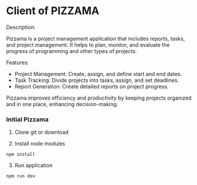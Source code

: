# Client of PIZZAMA

Description:

Pizzama is a project management application that includes reports, tasks, and project management. It helps to plan, monitor, and evaluate the progress of programming and other types of projects.

Features:

- Project Management: Create, assign, and define start and end dates.
- Task Tracking: Divide projects into tasks, assign, and set deadlines.
- Report Generation: Create detailed reports on project progress.

Pizzama improves efficiency and productivity by keeping projects organized and in one place, enhancing decision-making.

### Initial Pizzama

1. Clone git or download

2. Install node modules
```
npm install
```
3. Run application
```
npm run dev
```